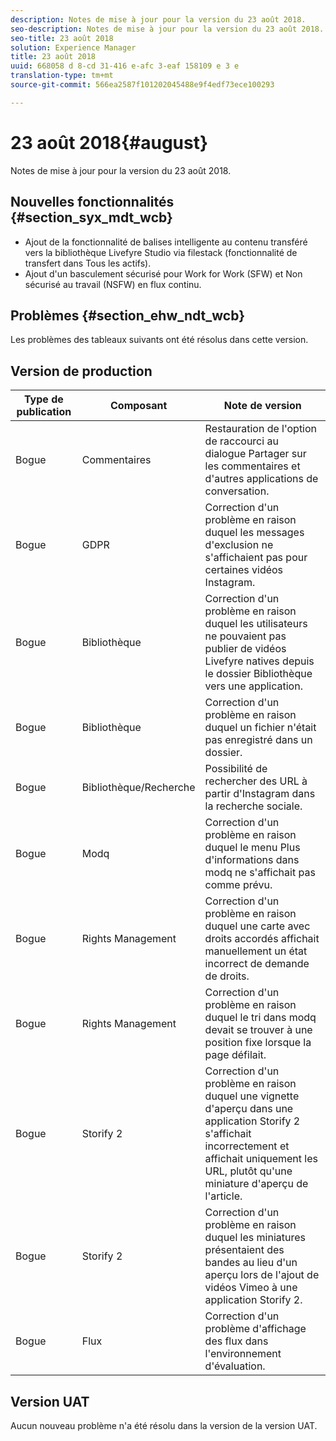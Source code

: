 ```yaml
---
description: Notes de mise à jour pour la version du 23 août 2018.
seo-description: Notes de mise à jour pour la version du 23 août 2018.
seo-title: 23 août 2018
solution: Experience Manager
title: 23 août 2018
uuid: 668058 d 8-cd 31-416 e-afc 3-eaf 158109 e 3 e
translation-type: tm+mt
source-git-commit: 566ea2587f101202045488e9f4edf73ece100293

---
```



# 23 août 2018{#august}

Notes de mise à jour pour la version du 23 août 2018.

## Nouvelles fonctionnalités {#section_syx_mdt_wcb}

* Ajout de la fonctionnalité de balises intelligente au contenu transféré vers la bibliothèque Livefyre Studio via filestack (fonctionnalité de transfert dans Tous les actifs).
* Ajout d'un basculement sécurisé pour Work for Work (SFW) et Non sécurisé au travail (NSFW) en flux continu.

## Problèmes {#section_ehw_ndt_wcb}

Les problèmes des tableaux suivants ont été résolus dans cette version.

## Version de production

| **Type de publication** | **Composant** | **Note de version** |
|---|---|---|
| Bogue | Commentaires | Restauration de l'option de raccourci au dialogue Partager sur les commentaires et d'autres applications de conversation. |
| Bogue | GDPR | Correction d'un problème en raison duquel les messages d'exclusion ne s'affichaient pas pour certaines vidéos Instagram. |
| Bogue | Bibliothèque | Correction d'un problème en raison duquel les utilisateurs ne pouvaient pas publier de vidéos Livefyre natives depuis le dossier Bibliothèque vers une application. |
| Bogue | Bibliothèque | Correction d'un problème en raison duquel un fichier n'était pas enregistré dans un dossier. |
| Bogue | Bibliothèque/Recherche | Possibilité de rechercher des URL à partir d'Instagram dans la recherche sociale. |
| Bogue | Modq | Correction d'un problème en raison duquel le menu Plus d'informations dans modq ne s'affichait pas comme prévu. |
| Bogue | Rights Management | Correction d'un problème en raison duquel une carte avec droits accordés affichait manuellement un état incorrect de demande de droits. |
| Bogue | Rights Management | Correction d'un problème en raison duquel le tri dans modq devait se trouver à une position fixe lorsque la page défilait. |
| Bogue | Storify 2 | Correction d'un problème en raison duquel une vignette d'aperçu dans une application Storify 2 s'affichait incorrectement et affichait uniquement les URL, plutôt qu'une miniature d'aperçu de l'article. |
| Bogue | Storify 2 | Correction d'un problème en raison duquel les miniatures présentaient des bandes au lieu d'un aperçu lors de l'ajout de vidéos Vimeo à une application Storify 2. |
| Bogue | Flux | Correction d'un problème d'affichage des flux dans l'environnement d'évaluation. |

## Version UAT

Aucun nouveau problème n'a été résolu dans la version de la version UAT.
